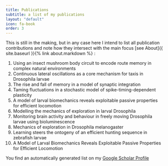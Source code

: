 ```yaml
---
title: Publications
subtitle: a list of my publications
layout: "default"
icon: fa-book
order: 3
---
```


This is still in the making, but in any case here I intend to list all publication contributions and note how they intersect with the main focus [see About]{{ site.baseurl }}{% link about.markdown %}  : 

1. Using an insect mushroom body circuit to encode route memory in complex natural environments
2. Continuous lateral oscillations as a core mechanism for taxis in Drosophila larvae
3. The rise and fall of memory in a model of synaptic integration
4. Taming fluctuations in a stochastic model of spike-timing-dependent plasticity
5. A model of larval biomechanics reveals exploitable passive properties for efficient locomotion
6. Modelling the mechanics of exploration in larval Drosophila
7. Monitoring brain activity and behaviour in freely moving Drosophila larvae using bioluminescence
8. Mechanics of exploration in Drosophila melanogaster
9. Learning steers the ontogeny of an efficient hunting sequence in zebrafish larvae
10. A Model of Larval Biomechanics Reveals Exploitable Passive Properties for Efficient Locomotion

You find an automatically generated list on my [Google Scholar Profile](https://scholar.google.com/citations?user=OXF6PlUAAAAJ&hl=en&oi=ao)
